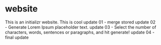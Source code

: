 # website

This is an initializr website.
This is cool
update 01 - merge stored
update 02 - Generate Lorem Ipsum placeholder text.
update 03 - Select the number of characters, words, sentences or paragraphs, and hit generate!
update 04 - final update
